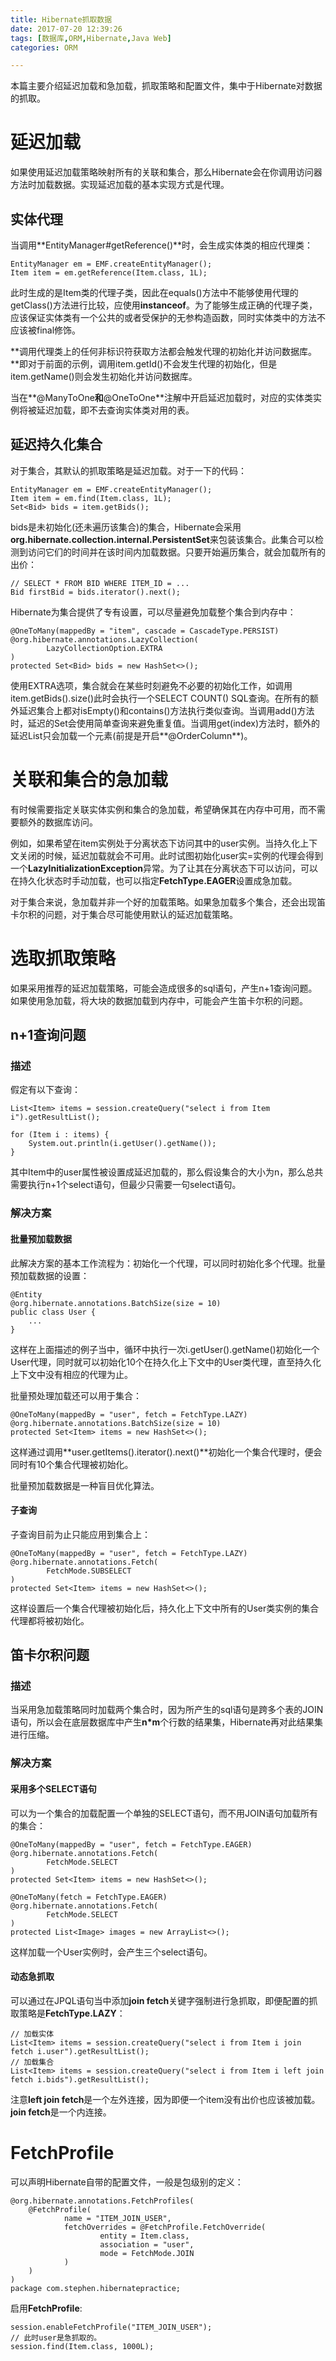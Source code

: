 ```yaml
---
title: Hibernate抓取数据
date: 2017-07-20 12:39:26
tags: [数据库,ORM,Hibernate,Java Web]
categories: ORM

---
```

本篇主要介绍延迟加载和急加载，抓取策略和配置文件，集中于Hibernate对数据的抓取。

# 延迟加载
如果使用延迟加载策略映射所有的关联和集合，那么Hibernate会在你调用访问器方法时加载数据。实现延迟加载的基本实现方式是代理。
## 实体代理
当调用**EntityManager#getReference()**时，会生成实体类的相应代理类：

	EntityManager em = EMF.createEntityManager();
    Item item = em.getReference(Item.class, 1L);
此时生成的是Item类的代理子类，因此在equals()方法中不能够使用代理的getClass()方法进行比较，应使用**instanceof**。为了能够生成正确的代理子类，应该保证实体类有一个公共的或者受保护的无参构造函数，同时实体类中的方法不应该被final修饰。

**调用代理类上的任何非标识符获取方法都会触发代理的初始化并访问数据库。**即对于前面的示例，调用item.getId()不会发生代理的初始化，但是item.getName()则会发生初始化并访问数据库。

当在**@ManyToOne**和**@OneToOne**注解中开启延迟加载时，对应的实体类实例将被延迟加载，即不去查询实体类对用的表。
## 延迟持久化集合
对于集合，其默认的抓取策略是延迟加载。对于一下的代码：

	EntityManager em = EMF.createEntityManager();
    Item item = em.find(Item.class, 1L);
    Set<Bid> bids = item.getBids();
bids是未初始化(还未遍历该集合)的集合，Hibernate会采用**org.hibernate.collection.internal.PersistentSet**来包装该集合。此集合可以检测到访问它们的时间并在该时间内加载数据。只要开始遍历集合，就会加载所有的出价：

	// SELECT * FROM BID WHERE ITEM_ID = ...
    Bid firstBid = bids.iterator().next();
Hibernate为集合提供了专有设置，可以尽量避免加载整个集合到内存中：

	@OneToMany(mappedBy = "item", cascade = CascadeType.PERSIST)
    @org.hibernate.annotations.LazyCollection(
            LazyCollectionOption.EXTRA
    )
    protected Set<Bid> bids = new HashSet<>();
使用EXTRA选项，集合就会在某些时刻避免不必要的初始化工作，如调用item.getBids().size()此时会执行一个SELECT COUNT() SQL查询。在所有的额外延迟集合上都对isEmpty()和contains()方法执行类似查询。当调用add()方法时，延迟的Set会使用简单查询来避免重复值。当调用get(index)方法时，额外的延迟List只会加载一个元素(前提是开启**@OrderColumn**)。
# 关联和集合的急加载
有时候需要指定关联实体实例和集合的急加载，希望确保其在内存中可用，而不需要额外的数据库访问。

例如，如果希望在item实例处于分离状态下访问其中的user实例。当持久化上下文关闭的时候，延迟加载就会不可用。此时试图初始化user实=实例的代理会得到一个**LazyInitializationException**异常。为了让其在分离状态下可以访问，可以在持久化状态时手动加载，也可以指定**FetchType.EAGER**设置成急加载。

对于集合来说，急加载并非一个好的加载策略。如果急加载多个集合，还会出现笛卡尔积的问题，对于集合尽可能使用默认的延迟加载策略。
# 选取抓取策略
如果采用推荐的延迟加载策略，可能会造成很多的sql语句，产生n+1查询问题。如果使用急加载，将大块的数据加载到内存中，可能会产生笛卡尔积的问题。
## n+1查询问题
### 描述
假定有以下查询：

	List<Item> items = session.createQuery("select i from Item i").getResultList();
        
    for (Item i : items) {
        System.out.println(i.getUser().getName());
    }
其中Item中的user属性被设置成延迟加载的，那么假设集合的大小为n，那么总共需要执行n+1个select语句，但最少只需要一句select语句。
### 解决方案
#### 批量预加载数据
此解决方案的基本工作流程为：初始化一个代理，可以同时初始化多个代理。批量预加载数据的设置：

	@Entity
	@org.hibernate.annotations.BatchSize(size = 10)
	public class User {
	    ...
	}
这样在上面描述的例子当中，循环中执行一次i.getUser().getName()初始化一个User代理，同时就可以初始化10个在持久化上下文中的User类代理，直至持久化上下文中没有相应的代理为止。

批量预处理加载还可以用于集合：

	@OneToMany(mappedBy = "user", fetch = FetchType.LAZY)
    @org.hibernate.annotations.BatchSize(size = 10)
    protected Set<Item> items = new HashSet<>();
这样通过调用**user.getItems().iterator().next()**初始化一个集合代理时，便会同时有10个集合代理被初始化。

批量预加载数据是一种盲目优化算法。
#### 子查询
子查询目前为止只能应用到集合上：

	@OneToMany(mappedBy = "user", fetch = FetchType.LAZY)
    @org.hibernate.annotations.Fetch(
            FetchMode.SUBSELECT
    )
    protected Set<Item> items = new HashSet<>();
这样设置后一个集合代理被初始化后，持久化上下文中所有的User类实例的集合代理都将被初始化。
## 笛卡尔积问题
### 描述
当采用急加载策略同时加载两个集合时，因为所产生的sql语句是跨多个表的JOIN语句，所以会在底层数据库中产生**n\*m**个行数的结果集，Hibernate再对此结果集进行压缩。
### 解决方案
#### 采用多个SELECT语句
可以为一个集合的加载配置一个单独的SELECT语句，而不用JOIN语句加载所有的集合：

	@OneToMany(mappedBy = "user", fetch = FetchType.EAGER)
    @org.hibernate.annotations.Fetch(
            FetchMode.SELECT
    )
    protected Set<Item> items = new HashSet<>();

    @OneToMany(fetch = FetchType.EAGER)
    @org.hibernate.annotations.Fetch(
            FetchMode.SELECT
    )
    protected List<Image> images = new ArrayList<>();
这样加载一个User实例时，会产生三个select语句。
#### 动态急抓取
可以通过在JPQL语句当中添加**join fetch**关键字强制进行急抓取，即便配置的抓取策略是**FetchType.LAZY**：

	// 加载实体
	List<Item> items = session.createQuery("select i from Item i join fetch i.user").getResultList();
	// 加载集合
	List<Item> items = session.createQuery("select i from Item i left join fetch i.bids").getResultList();
注意**left join fetch**是一个左外连接，因为即便一个item没有出价也应该被加载。**join fetch**是一个内连接。
# FetchProfile
可以声明Hibernate自带的配置文件，一般是包级别的定义：

	@org.hibernate.annotations.FetchProfiles(
        @FetchProfile(
                name = "ITEM_JOIN_USER",
                fetchOverrides = @FetchProfile.FetchOverride(
                        entity = Item.class,
                        association = "user",
                        mode = FetchMode.JOIN
                )
        )
	)
	package com.stephen.hibernatepractice;
启用**FetchProfile**:

	session.enableFetchProfile("ITEM_JOIN_USER");
	// 此时user是急抓取的。
    session.find(Item.class, 1000L);